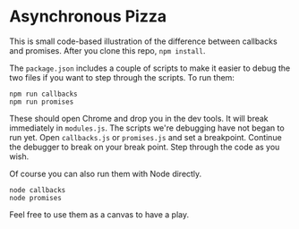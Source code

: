 # Asynchronous Pizza

This is small code-based illustration of the difference between callbacks and promises. After you clone this repo, `npm install`.

The `package.json` includes a couple of scripts to make it easier to debug the two files if you want to step through the scripts. To run them:

```
npm run callbacks
npm run promises
```

These should open Chrome and drop you in the dev tools. It will break immediately in `modules.js`. The scripts we're debugging have not began to run yet. Open `callbacks.js` or `promises.js` and set a breakpoint. Continue the debugger to break on your break point. Step through the code as you wish.

Of course you can also run them with Node directly.

```
node callbacks
node promises
```

Feel free to use them as a canvas to have a play.
